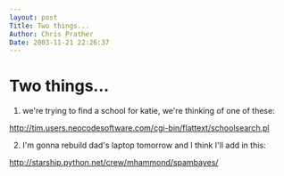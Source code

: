 ```yaml
---
layout: post
Title: Two things...  
Author: Chris Prather
Date: 2003-11-21 22:26:37
---
```


# Two things...
1) we're trying to find a school for katie, we're thinking of one of these:

http://tim.users.neocodesoftware.com/cgi-bin/flattext/schoolsearch.pl

2) I'm gonna rebuild dad's laptop tomorrow and I think I'll add in this:

http://starship.python.net/crew/mhammond/spambayes/


